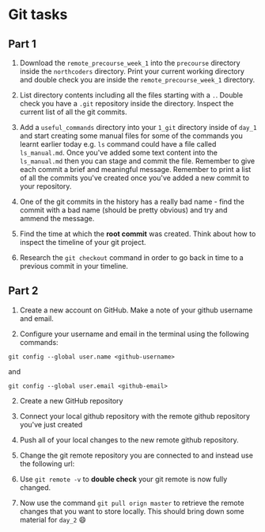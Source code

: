 # Git tasks

## Part 1

1. Download the `remote_precourse_week_1` into the `precourse` directory inside the `northcoders` directory. Print your current working directory and double check you are inside the `remote_precourse_week_1` directory.

2. List directory contents including all the files starting with a `.`. Double check you have a `.git` repository inside the directory. Inspect the current list of all the git commits.

3. Add a `useful_commands` directory into your `1_git` directory inside of `day_1` and start creating some manual files for some of the commands you learnt earlier today e.g. `ls` command could have a file called `ls_manual.md`. Once you've added some text content into the `ls_manual.md` then you can stage and commit the file. Remember to give each commit a brief and meaningful message. Remember to print a list of all the commits you've created once you've added a new commit to your repository.

4. One of the git commits in the history has a really bad name - find the commit with a bad name (should be pretty obvious) and try and ammend the message.

5. Find the time at which the **root commit** was created. Think about how to inspect the timeline of your git project.

6. Research the `git checkout` command in order to go back in time to a previous commit in your timeline.

## Part 2

1. Create a new account on GitHub. Make a note of your github username and email.

2. Configure your username and email in the terminal using the following commands:

```terminal
git config --global user.name <github-username>
```

and

```terminal
git config --global user.email <github-email>
```

2. Create a new GitHub repository

3. Connect your local github repository with the remote github repository you've just created

4. Push all of your local changes to the new remote github repository.

5. Change the git remote repository you are connected to and instead use the following url:

6. Use `git remote -v` to **double check** your git remote is now fully changed.

7. Now use the command `git pull orign master` to retrieve the remote changes that you want to store locally. This should bring down some material for `day_2` 😄
